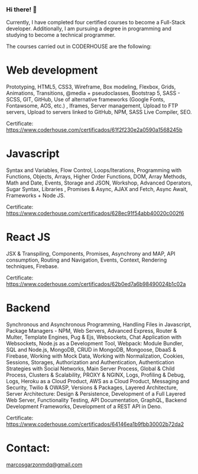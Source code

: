 ### Hi there! 👋

Currently, I have completed four certified courses to become a Full-Stack developer. Additionally, I am pursuing a degree in programming and studying to become a technical programmer.

The courses carried out in CODERHOUSE are the following:  

# Web development  

Prototyping, HTML5, CSS3, Wireframe, Box modeling, Flexbox, Grids, Animations, Transitions, @media + pseudoclasses, Bootstrap 5, SASS - SCSS, GIT, GitHub, Use of alternative frameworks (Google Fonts, Fontawsome, AOS, etc.) , Iframes, Server management, Upload to FTP servers, Upload to servers linked to GitHub, NPM, SASS Live Compiler, SEO.  

Certificate:
https://www.coderhouse.com/certificados/61f2f230e2a0590a1568245b

# Javascript
Syntax and Variables, Flow Control, Loops/Iterations, Programming with Functions, Objects, Arrays, Higher Order Functions, DOM, Array Methods, Math and Date, Events, Storage and JSON, Workshop, Advanced Operators, Sugar Syntax, Libraries , Promises & Async, AJAX and Fetch, Async Await, Frameworks + Node JS.

Certificate:
https://www.coderhouse.com/certificados/628ec91f54abb40020c002f6

# React JS

JSX & Transpiling, Components, Promises, Asynchrony and MAP, API consumption, Routing and Navigation, Events, Context, Rendering techniques, Firebase.  

Certificate:
https://www.coderhouse.com/certificados/62b0ed7a6b98490024b1c02a

# Backend

Synchronous and Asynchronous Programming, Handling Files in Javascript, Package Managers - NPM, Web Servers, Advanced Express, Router & Multer, Template Engines, Pug & Ejs, Websockets, Chat Application with Websockets, Node.js as a Development Tool, Webpack: Module Bundler, SQL and Node.js, MongoDB, CRUD in MongoDB, Mongoose, DbaaS & Firebase, Working with Mock Data, Working with Normalization, Cookies, Sessions, Storages, Authorization and Authentication, Authentication Strategies with Social Networks, Main Server Process, Global & Child Process, Clusters & Scalability, PROXY & NGINX, Logs, Profiling & Debug, Logs, Heroku as a Cloud Product, AWS as a Cloud Product, Messaging and Security, Twilio & OWASP, Versions & Packages, Layered Architecture, Server Architecture: Design & Persistence, Development of a Full Layered Web Server, Functionality Testing, API Documentation, GraphQL, Backend Development Frameworks, Development of a REST API in Deno. 

Certificate:
https://www.coderhouse.com/certificados/64146ea1b9fbb30002b72da2

# Contact:
marcosgarzonmdq@gmail.com
<!--
**marcosgarzon/marcosgarzon** is a ✨ _special_ ✨ repository because its `README.md` (this file) appears on your GitHub profile.

Here are some ideas to get you started:

- 🔭 I’m currently working on ...
- 🌱 I’m currently learning ...
- 👯 I’m looking to collaborate on ...
- 🤔 I’m looking for help with ...
- 💬 Ask me about ...
- 📫 How to reach me: ...
- 😄 Pronouns: ...
- ⚡ Fun fact: ...
-->
